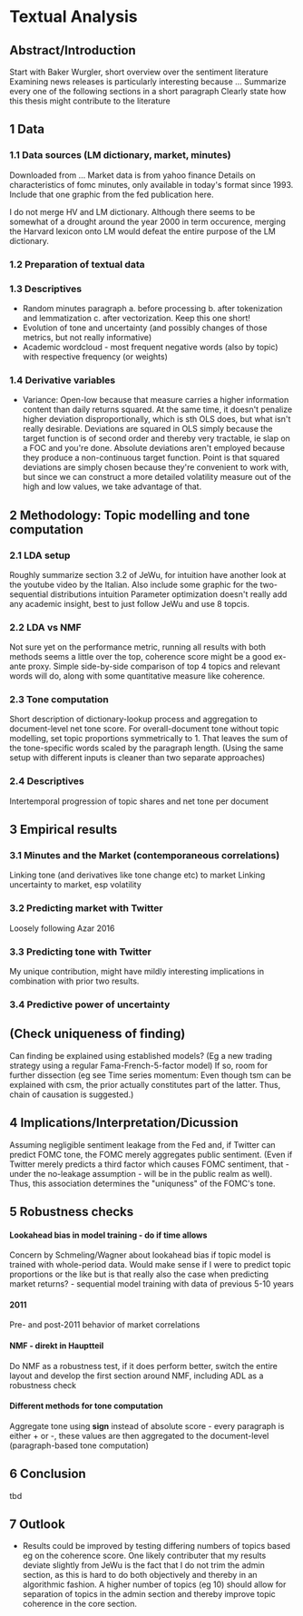 # Textual Analysis

## Abstract/Introduction

Start with Baker Wurgler, short overview over the sentiment literature
Examining news releases is particularly interesting because ...
Summarize every one of the following sections in a short paragraph
Clearly state how this thesis might contribute to the literature

## 1 Data

### 1.1 Data sources (LM dictionary, market, minutes)

Downloaded from …
Market data is from yahoo finance
Details on characteristics of fomc minutes, only available in today's format since 1993. Include that one graphic from the fed publication here.

I do not merge HV and LM dictionary. Although there seems to be somewhat of a drought around the year 2000 in term occurence, merging the Harvard lexicon onto LM would defeat the entire purpose of the LM dictionary.

### 1.2 Preparation of textual data



### 1.3 Descriptives

- Random minutes paragraph a. before processing b. after tokenization and lemmatization c. after vectorization. Keep this one short!
- Evolution of tone and uncertainty (and possibly changes of those metrics, but not really informative)
- Academic wordcloud - most frequent negative words (also by topic) with respective frequency (or weights)

### 1.4 Derivative variables

- Variance: Open-low because that measure carries a higher information content than daily returns squared. At the same time, it doesn't penalize higher deviation disproportionally, which is sth OLS does, but what isn't really desirable. Deviations are squared in OLS simply because the target function is of second order and thereby very tractable, ie slap on a FOC and you're done. Absolute deviations aren't employed because they produce a non-continuous target function. Point is that squared deviations are simply chosen because they're convenient to work with, but since we can construct a more detailed volatility measure out of the high and low values, we take advantage of that.

## 2 Methodology: Topic modelling and tone computation

### 2.1 LDA setup

Roughly summarize section 3.2 of JeWu, for intuition have another look at the youtube video by the Italian.
Also include some graphic for the two-sequential distributions intuition
Parameter optimization doesn't really add any academic insight, best to just follow JeWu and use 8 topcis.

### 2.2 LDA vs NMF

Not sure yet on the performance metric, running all results with both methods seems a little over the top, coherence score might be a good ex-ante proxy.
Simple side-by-side comparison of top 4 topics and relevant words will do, along with some quantitative measure like coherence.

### 2.3 Tone computation

Short description of dictionary-lookup process and aggregation to document-level net tone score.
For overall-document tone without topic modelling, set topic proportions symmetrically to 1. That leaves the sum of the tone-specific words scaled by the paragraph length. (Using the same setup with different inputs is cleaner than two separate approaches)

### 2.4 Descriptives

Intertemporal progression of topic shares and net tone per document

## 3 Empirical results

### 3.1 Minutes and the Market (contemporaneous correlations)

Linking tone (and derivatives like tone change etc) to market
Linking uncertainty to market, esp volatility

### 3.2 Predicting market with Twitter

Loosely following Azar 2016

### 3.3 Predicting tone with Twitter

My unique contribution, might have mildly interesting implications in combination with prior two results.

### 3.4 Predictive power of uncertainty

## (Check uniqueness of finding)

Can finding be explained using established models? (Eg a new trading strategy using a regular Fama-French-5-factor model)
If so, room for further dissection (eg see Time series momentum: Even though tsm can be explained with csm, the prior actually constitutes part of the latter. Thus, chain of causation is suggested.)

## 4 Implications/Interpretation/Dicussion

Assuming negligible sentiment leakage from the Fed and, if Twitter can predict FOMC tone, the FOMC merely aggregates public sentiment. (Even if Twitter merely predicts a third factor which causes FOMC sentiment, that - under the no-leakage assumption - will be in the public realm as well). Thus, this association determines the "uniquness" of the FOMC's tone.

## 5 Robustness checks

#### Lookahead bias in model training - do if time allows

Concern by Schmeling/Wagner about lookahead bias if topic model is trained with whole-period data. Would make sense if I were to predict topic proportions or the like but is that really also the case when predicting market returns? - sequential model training with data of previous 5-10 years

#### 2011

Pre- and post-2011 behavior of market correlations

#### NMF - direkt in Hauptteil

Do NMF as a robustness test, if it does perform better, switch the entire layout and develop the first section around NMF, including ADL as a robustness check

#### Different methods for tone computation

Aggregate tone using **sign** instead of absolute score - every paragraph is either + or -, these values are then aggregated to the document-level (paragraph-based tone computation)

## 6 Conclusion

tbd

## 7 Outlook

- Results could be improved by testing differing numbers of topics based eg on the coherence score. One likely contributer that my results deviate slightly from JeWu is the fact that I do not trim the admin section, as this is hard to do both objectively and thereby in an algorithmic fashion. A higher number of topics (eg 10) should allow for separation of topics in the admin section and thereby improve topic coherence in the core section.